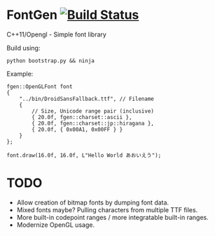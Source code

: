FontGen [![Build Status](https://travis-ci.org/sanford1/FontGen.svg?branch=master)](https://travis-ci.org/sanford1/FontGen)
=======

C++11/Opengl - Simple font library

Build using:

    python bootstrap.py && ninja

Example:

    fgen::OpenGLFont font
    {
        "../bin/DroidSansFallback.ttf", // Filename
        {
            // Size, Unicode range pair (inclusive)
            { 20.0f, fgen::charset::ascii },
            { 20.0f, fgen::charset::jp::hiragana },
            { 20.0f, { 0x00A1, 0x00FF } }
        }
    };

    font.draw(16.0f, 16.0f, L"Hello World あおいえう");

TODO
====

- Allow creation of bitmap fonts by dumping font data.
- Mixed fonts maybe? Pulling characters from multiple TTF files.
- More built-in codepoint ranges / more integratable built-in ranges.
- Modernize OpenGL usage.
